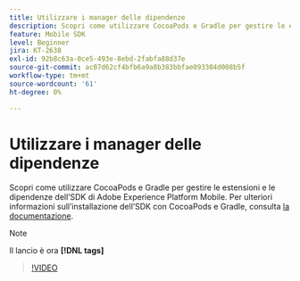 ```yaml
---
title: Utilizzare i manager delle dipendenze
description: Scopri come utilizzare CocoaPods e Gradle per gestire le estensioni e le dipendenze dell’SDK di Mobile.
feature: Mobile SDK
level: Beginner
jira: KT-2638
exl-id: 92b8c63a-0ce5-493e-8ebd-2fabfa88d37e
source-git-commit: ac07d62cf4bfb6a9a8b383bbfae093304d008b5f
workflow-type: tm+mt
source-wordcount: '61'
ht-degree: 0%

---
```


# Utilizzare i manager delle dipendenze

Scopri come utilizzare CocoaPods e Gradle per gestire le estensioni e le dipendenze dell’SDK di Adobe Experience Platform Mobile. Per ulteriori informazioni sull’installazione dell’SDK con CocoaPods e Gradle, consulta [la documentazione](https://developer.adobe.com/client-sdks/documentation/getting-started/get-the-sdk/).

>[!NOTE]
>
> Il lancio è ora **[!DNL tags]**

>[!VIDEO](https://video.tv.adobe.com/v/26263/?quality=12&learn=on)
